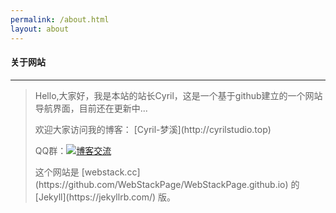 ```yaml
---
permalink: /about.html
layout: about
---
```


#### 关于网站

--- 


><p> Hello,大家好，我是本站的站长Cyril，这是一个基于github建立的一个网站导航界面，目前还在更新中...</p>
>
> <p>欢迎大家访问我的博客： [Cyril-梦溪](http://cyrilstudio.top) </p>
> 
> <p>QQ群：<a target="_blank" href="https://qm.qq.com/cgi-bin/qm/qr?k=tvDshzGm5RQjBnNVC7zOz6iTdP_mw5d3&jump_from=webapi"><img border="0" src="//pub.idqqimg.com/wpa/images/group.png" alt="博客交流" title="博客交流"></a><p>
> 
> <p>这个网站是 [webstack.cc](https://github.com/WebStackPage/WebStackPage.github.io) 的 [Jekyll](https://jekyllrb.com/) 版。</p>
